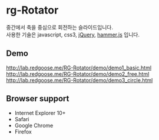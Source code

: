 rg-Rotator
=====

중간에서 축을 중심으로 회전하는 슬라이드입니다.  
사용한 기술은 javascript, css3, [jQuery](http://jquery.com/), [hammer.js](http://hammerjs.github.io/) 입니다.


## Demo
http://lab.redgoose.me/RG-Rotator/demo/demo1_basic.html  
http://lab.redgoose.me/RG-Rotator/demo/demo2_free.html  
http://lab.redgoose.me/RG-Rotator/demo/demo3_circle.html


## Browser support
* Internet Explorer 10+
* Safari
* Google Chrome
* Firefox
